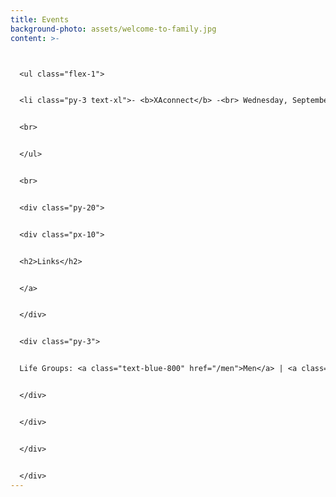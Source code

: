 ```yaml
---
title: Events
background-photo: assets/welcome-to-family.jpg
content: >-



  <ul class="flex-1">


  <li class="py-3 text-xl">- <b>XAconnect</b> -<br> Wednesday, September 1, 2021 @ 7 PM in Union <br>Send us a message via our <a href="/">GET CONNECTED</a> form or email us!


  <br>


  </ul>


  <br>


  <div class="py-20">


  <div class="px-10">


  <h2>Links</h2>


  </a>


  </div>


  <div class="py-3">


  Life Groups: <a class="text-blue-800" href="/men">Men</a> | <a class="text-blue-800" href="/women">Women</a>


  </div>


  </div>


  </div>


  </div>
---
```


